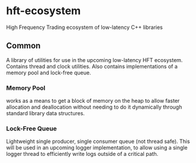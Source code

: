 # hft-ecosystem
High Frequency Trading ecosystem of low-latency C++ libraries

## Common
A library of utilities for use in the upcoming low-latency HFT ecosystem. Contains thread and clock utilities.
Also contains implementations of a memory pool and lock-free queue.

### Memory Pool
works as a means to get a block of memory on the heap to allow faster allocation and deallocation without needing to do it dynamically through standard library data structures.

### Lock-Free Queue
Lightweight single producer, single consumer queue (not thread safe). This will be used in an upcoming logger implementation, to allow using a single logger thread to efficiently write logs outside of a critical path.
